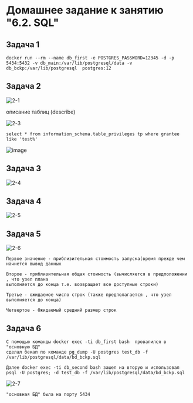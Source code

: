 # Домашнее задание к занятию "6.2. SQL"



## Задача 1



```
docker run --rm --name db_first -e POSTGRES_PASSWORD=12345 -d -p 5434:5432 -v db_main:/var/lib/postgresql/data -v db_bckp:/var/lib/postgresql  postgres:12
```

## Задача 2



![2-1](https://user-images.githubusercontent.com/106814458/196817244-947e2f2e-310a-42bf-8911-49461c155243.jpg)


описание таблиц (describe)


![2-3](https://user-images.githubusercontent.com/106814458/197016662-f348c8ee-d1e6-4386-8f23-c0117673e705.jpg)




```
select * from information_schema.table_privileges tp where grantee like 'test%'
```
![image](https://user-images.githubusercontent.com/106814458/196817398-a677cc4e-4878-4c64-a39f-6f12507b0bad.png)




## Задача 3




![2-4](https://user-images.githubusercontent.com/106814458/197019533-9b85455b-8e99-49d3-bcf8-222626f1f268.jpg)



## Задача 4



![2-5](https://user-images.githubusercontent.com/106814458/197019595-099a88ac-2580-4e23-a87f-09301a111e06.jpg)


## Задача 5


![2-6](https://user-images.githubusercontent.com/106814458/197019623-b48c2105-c79e-473e-895d-04d19ffdffe1.jpg)

```
Первое значение - приблизительная стоимость запуска(время прежде чем начнется вывод данных

Второе - приблизительная общая стоимость (вычисляется в предположении , что узел плана 
выполняется до конца т.е. возвращает все доступные строки)

Третье - ожидаемое число строк (также предполагается , что узел выполняется до конца)

Четвертое - Ожидаемый средний размер строк
```
## Задача 6


```
C помощью команды docker exec -ti db_first bash  провалился в "основную БД" 
сделал бекап по команде pg_dump -U postgres test_db -f /var/lib/postgresql/data/bd_bckp.sql

Далее docker exec -ti db_second bash зашел на вторую и использовал psql -U postgres; -d test_db -f /var/lib/postgresql/data/bd_bckp.sql
```

![2-7](https://user-images.githubusercontent.com/106814458/197024400-6905631e-a531-4fbf-9ba2-01c7b60c94e7.jpg)
```
"основная БД" была на порту 5434 
``` 

